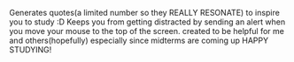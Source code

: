 Generates quotes(a limited number so they REALLY RESONATE) to inspire you to study :D
Keeps you from getting distracted by sending an alert when you move your mouse to the top of the screen. 
created to be helpful for me and others(hopefully) especially since midterms are coming up
HAPPY STUDYING!
